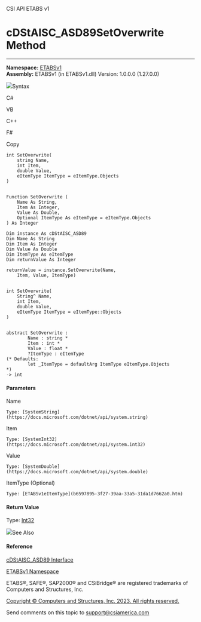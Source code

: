 ﻿

CSI API ETABS v1

# cDStAISC_ASD89SetOverwrite Method  
  
---  
  
**Namespace:** [ETABSv1](2780f1b8-2033-5289-2298-1cdb2a7508d9.htm)  
**Assembly:** ETABSv1 (in ETABSv1.dll) Version: 1.0.0.0 (1.27.0.0)

![](../icons/SectionExpanded.png)Syntax

C#

VB

C++

F#

Copy

    
    
    int SetOverwrite(
    	string Name,
    	int Item,
    	double Value,
    	eItemType ItemType = eItemType.Objects
    )
    
    
    Function SetOverwrite ( 
    	Name As String,
    	Item As Integer,
    	Value As Double,
    	Optional ItemType As eItemType = eItemType.Objects
    ) As Integer
    
    Dim instance As cDStAISC_ASD89
    Dim Name As String
    Dim Item As Integer
    Dim Value As Double
    Dim ItemType As eItemType
    Dim returnValue As Integer
    
    returnValue = instance.SetOverwrite(Name, 
    	Item, Value, ItemType)
    
    
    int SetOverwrite(
    	String^ Name, 
    	int Item, 
    	double Value, 
    	eItemType ItemType = eItemType::Objects
    )
    
    
    abstract SetOverwrite : 
            Name : string * 
            Item : int * 
            Value : float * 
            ?ItemType : eItemType 
    (* Defaults:
            let _ItemType = defaultArg ItemType eItemType.Objects
    *)
    -> int 
    

#### Parameters

Name

    Type: [SystemString](https://docs.microsoft.com/dotnet/api/system.string)  

Item

    Type: [SystemInt32](https://docs.microsoft.com/dotnet/api/system.int32)  

Value

    Type: [SystemDouble](https://docs.microsoft.com/dotnet/api/system.double)  

ItemType (Optional)

    Type: [ETABSv1eItemType](b6597895-3f27-39aa-33a5-31da1d7662a0.htm)  

#### Return Value

Type: [Int32](https://docs.microsoft.com/dotnet/api/system.int32)

![](../icons/SectionExpanded.png)See Also

#### Reference

[cDStAISC_ASD89 Interface](cff7156c-2b7b-fc56-c079-9592a695dba7.htm)

[ETABSv1 Namespace](2780f1b8-2033-5289-2298-1cdb2a7508d9.htm)

ETABS®, SAFE®, SAP2000® and CSiBridge® are registered trademarks of Computers
and Structures, Inc.  

[Copyright © Computers and Structures, Inc. 2023. All rights
reserved.](http://www.csiamerica.com)

Send comments on this topic to
[support@csiamerica.com](mailto:support%40csiamerica.com?Subject=CSI%20API%20ETABS%20v1)

